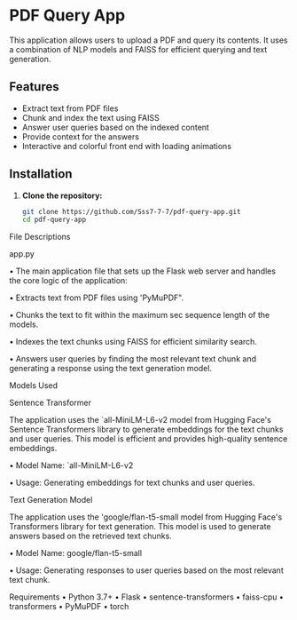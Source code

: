 # PDF Query App

This application allows users to upload a PDF and query its contents. It uses a combination of NLP models and FAISS for efficient querying and text generation.

## Features

- Extract text from PDF files
- Chunk and index the text using FAISS
- Answer user queries based on the indexed content
- Provide context for the answers
- Interactive and colorful front end with loading animations

## Installation

1. **Clone the repository:**
   ```bash
   git clone https://github.com/Sss7-7-7/pdf-query-app.git
   cd pdf-query-app

File Descriptions

app.py

• The main application file that sets up the Flask web server and handles the core logic of the application:

• Extracts text from PDF files using 'PyMuPDF".

• Chunks the text to fit within the maximum sec sequence length of the models.

• Indexes the text chunks using FAISS for efficient similarity search.

• Answers user queries by finding the most relevant text chunk and generating a response using the text generation model.

Models Used

Sentence Transformer

The application uses the `all-MiniLM-L6-v2 model from Hugging Face's Sentence Transformers library to generate embeddings for the text chunks and user queries. This model is efficient and provides high-quality sentence embeddings.

• Model Name: `all-MiniLM-L6-v2

• Usage: Generating embeddings for text chunks and user queries.

Text Generation Model

The application uses the 'google/flan-t5-small model from Hugging Face's Transformers library for text generation. This model is used to generate answers based on the retrieved text chunks.

• Model Name: google/flan-t5-small

• Usage: Generating responses to user queries based on the most relevant text chunk.

Requirements
• Python 3.7+
• Flask
• sentence-transformers
• faiss-cpu
• transformers
• PyMuPDF
• torch
